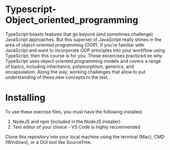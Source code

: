 # Typescript-Object_oriented_programming
TypeScript boasts features that go beyond (and sometimes challenge) JavaScript approaches. 
But this superset of JavaScript really shines in the area of object-oriented programming (OOP). 
If you're familiar with JavaScript and want to incorporate OOP principles into your workflow using TypeScript, then this course is for you.
These excercises practiced on why TypeScript uses object-oriented programming models and covers a range of topics, including inheritance, polymorphism, generics, and encapsulation. 
Along the way, working challenges that allow to put understanding of these new concepts to the test.

# Installing
To use these exercise files, you must have the following installed:

1. NodeJS and npm (included in the NodeJS installer)
2. Text editor of your choice - VS Code is highly recommended

       
Clone this repository into your local machine using the terminal (Mac), CMD (Windows), or a GUI tool like SourceTree.
